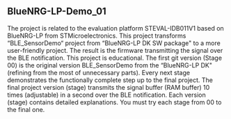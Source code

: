 ## BlueNRG-LP-Demo_01
The project is related to the evaluation platform STEVAL-IDB011V1 based on BlueNRG-LP from STMicroelectronics. 
This project transforms “BLE_SensorDemo“ project from “BlueNRG-LP DK SW package"  to a more user-friendly project. The result is the firmware transmitting the signal over the BLE notification. 
This project is educational. The first git version (Stage 00) is the original version BLE_SensorDemo from the “BlueNRG-LP DK" (refining from the most of unnecessary parts). Every next stage demonstrates the functionally complete step up to the final project. 
The final project version (stage) transmits the signal buffer (RAM buffer) 10 times (adjustable) in a second over the BLE notification. 
Each version (stage) contains detailed explanations. 
You must try each stage from 00 to the final one. 
